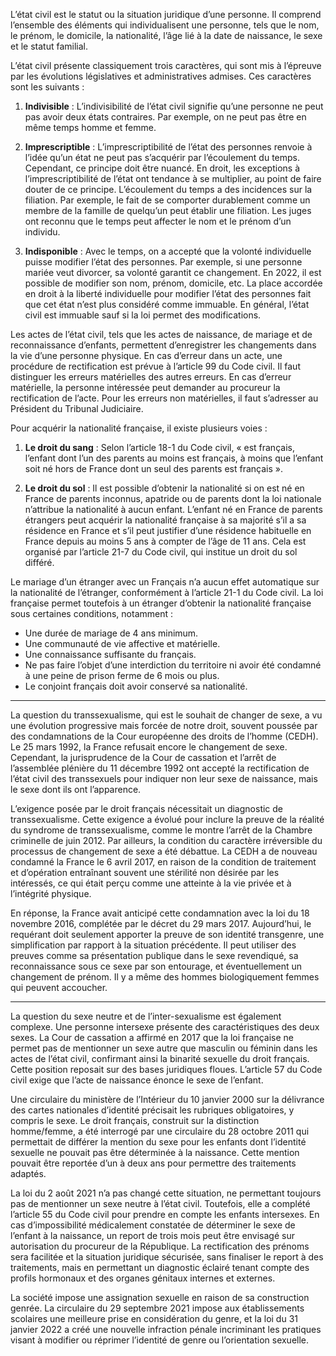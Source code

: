 L’état civil est le statut ou la situation juridique d’une personne. Il comprend l’ensemble des éléments qui individualisent une personne, tels que le nom, le prénom, le domicile, la nationalité, l’âge lié à la date de naissance, le sexe et le statut familial.

L’état civil présente classiquement trois caractères, qui sont mis à l’épreuve par les évolutions législatives et administratives admises. Ces caractères sont les suivants :

1. **Indivisible** : L’indivisibilité de l’état civil signifie qu’une personne ne peut pas avoir deux états contraires. Par exemple, on ne peut pas être en même temps homme et femme.

2. **Imprescriptible** : L’imprescriptibilité de l’état des personnes renvoie à l’idée qu’un état ne peut pas s’acquérir par l’écoulement du temps. Cependant, ce principe doit être nuancé. En droit, les exceptions à l’imprescriptibilité de l’état ont tendance à se multiplier, au point de faire douter de ce principe. L’écoulement du temps a des incidences sur la filiation. Par exemple, le fait de se comporter durablement comme un membre de la famille de quelqu’un peut établir une filiation. Les juges ont reconnu que le temps peut affecter le nom et le prénom d’un individu.

3. **Indisponible** : Avec le temps, on a accepté que la volonté individuelle puisse modifier l’état des personnes. Par exemple, si une personne mariée veut divorcer, sa volonté garantit ce changement. En 2022, il est possible de modifier son nom, prénom, domicile, etc. La place accordée en droit à la liberté individuelle pour modifier l’état des personnes fait que cet état n’est plus considéré comme immuable. En général, l’état civil est immuable sauf si la loi permet des modifications.

Les actes de l’état civil, tels que les actes de naissance, de mariage et de reconnaissance d’enfants, permettent d’enregistrer les changements dans la vie d’une personne physique. En cas d’erreur dans un acte, une procédure de rectification est prévue à l’article 99 du Code civil. Il faut distinguer les erreurs matérielles des autres erreurs. En cas d’erreur matérielle, la personne intéressée peut demander au procureur la rectification de l’acte. Pour les erreurs non matérielles, il faut s’adresser au Président du Tribunal Judiciaire.

Pour acquérir la nationalité française, il existe plusieurs voies :

1. **Le droit du sang** : Selon l’article 18-1 du Code civil, « est français, l’enfant dont l’un des parents au moins est français, à moins que l’enfant soit né hors de France dont un seul des parents est français ».

2. **Le droit du sol** : Il est possible d’obtenir la nationalité si on est né en France de parents inconnus, apatride ou de parents dont la loi nationale n’attribue la nationalité à aucun enfant. L’enfant né en France de parents étrangers peut acquérir la nationalité française à sa majorité s’il a sa résidence en France et s’il peut justifier d’une résidence habituelle en France depuis au moins 5 ans à compter de l’âge de 11 ans. Cela est organisé par l’article 21-7 du Code civil, qui institue un droit du sol différé.

Le mariage d’un étranger avec un Français n’a aucun effet automatique sur la nationalité de l’étranger, conformément à l’article 21-1 du Code civil. La loi française permet toutefois à un étranger d’obtenir la nationalité française sous certaines conditions, notamment :

- Une durée de mariage de 4 ans minimum.
- Une communauté de vie affective et matérielle.
- Une connaissance suffisante du français.
- Ne pas faire l’objet d’une interdiction du territoire ni avoir été condamné à une peine de prison ferme de 6 mois ou plus.
- Le conjoint français doit avoir conservé sa nationalité.

---
La question du transsexualisme, qui est le souhait de changer de sexe, a vu une évolution progressive mais forcée de notre droit, souvent poussée par des condamnations de la Cour européenne des droits de l’homme (CEDH). Le 25 mars 1992, la France refusait encore le changement de sexe. Cependant, la jurisprudence de la Cour de cassation et l’arrêt de l’assemblée plénière du 11 décembre 1992 ont accepté la rectification de l’état civil des transsexuels pour indiquer non leur sexe de naissance, mais le sexe dont ils ont l’apparence.

L’exigence posée par le droit français nécessitait un diagnostic de transsexualisme. Cette exigence a évolué pour inclure la preuve de la réalité du syndrome de transsexualisme, comme le montre l’arrêt de la Chambre criminelle de juin 2012. Par ailleurs, la condition du caractère irréversible du processus de changement de sexe a été débattue. La CEDH a de nouveau condamné la France le 6 avril 2017, en raison de la condition de traitement et d’opération entraînant souvent une stérilité non désirée par les intéressés, ce qui était perçu comme une atteinte à la vie privée et à l’intégrité physique.

En réponse, la France avait anticipé cette condamnation avec la loi du 18 novembre 2016, complétée par le décret du 29 mars 2017. Aujourd’hui, le requérant doit seulement apporter la preuve de son identité transgenre, une simplification par rapport à la situation précédente. Il peut utiliser des preuves comme sa présentation publique dans le sexe revendiqué, sa reconnaissance sous ce sexe par son entourage, et éventuellement un changement de prénom. Il y a même des hommes biologiquement femmes qui peuvent accoucher.

---

La question du sexe neutre et de l’inter-sexualisme est également complexe. Une personne intersexe présente des caractéristiques des deux sexes. La Cour de cassation a affirmé en 2017 que la loi française ne permet pas de mentionner un sexe autre que masculin ou féminin dans les actes de l’état civil, confirmant ainsi la binarité sexuelle du droit français. Cette position reposait sur des bases juridiques floues. L’article 57 du Code civil exige que l’acte de naissance énonce le sexe de l’enfant.

Une circulaire du ministère de l’Intérieur du 10 janvier 2000 sur la délivrance des cartes nationales d’identité précisait les rubriques obligatoires, y compris le sexe. Le droit français, construit sur la distinction homme/femme, a été interrogé par une circulaire du 28 octobre 2011 qui permettait de différer la mention du sexe pour les enfants dont l’identité sexuelle ne pouvait pas être déterminée à la naissance. Cette mention pouvait être reportée d’un à deux ans pour permettre des traitements adaptés.

La loi du 2 août 2021 n’a pas changé cette situation, ne permettant toujours pas de mentionner un sexe neutre à l’état civil. Toutefois, elle a complété l’article 55 du Code civil pour prendre en compte les enfants intersexes. En cas d’impossibilité médicalement constatée de déterminer le sexe de l’enfant à la naissance, un report de trois mois peut être envisagé sur autorisation du procureur de la République. La rectification des prénoms sera facilitée et la situation juridique sécurisée, sans finaliser le report à des traitements, mais en permettant un diagnostic éclairé tenant compte des profils hormonaux et des organes génitaux internes et externes.

La société impose une assignation sexuelle en raison de sa construction genrée. La circulaire du 29 septembre 2021 impose aux établissements scolaires une meilleure prise en considération du genre, et la loi du 31 janvier 2022 a créé une nouvelle infraction pénale incriminant les pratiques visant à modifier ou réprimer l’identité de genre ou l’orientation sexuelle.